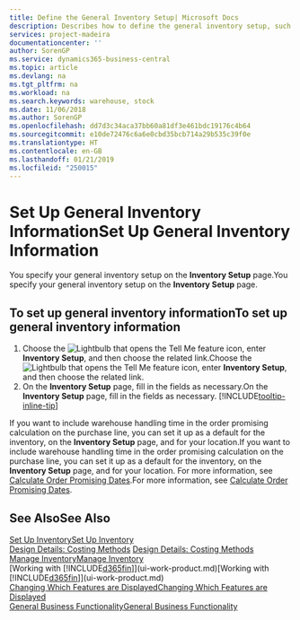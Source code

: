 ```yaml
---
title: Define the General Inventory Setup| Microsoft Docs
description: Describes how to define the general inventory setup, such as number series and locations, so that you can, for example, manage your warehouse and stock.
services: project-madeira
documentationcenter: ''
author: SorenGP
ms.service: dynamics365-business-central
ms.topic: article
ms.devlang: na
ms.tgt_pltfrm: na
ms.workload: na
ms.search.keywords: warehouse, stock
ms.date: 11/06/2018
ms.author: SorenGP
ms.openlocfilehash: dd7d3c34aca37bb60a81df3e461bdc19176c4b64
ms.sourcegitcommit: e10de72476c6a6e0cbd35bcb714a29b535c39f0e
ms.translationtype: HT
ms.contentlocale: en-GB
ms.lasthandoff: 01/21/2019
ms.locfileid: "250015"
---
```

# <a name="set-up-general-inventory-information"></a><span data-ttu-id="8683e-103">Set Up General Inventory Information</span><span class="sxs-lookup"><span data-stu-id="8683e-103">Set Up General Inventory Information</span></span>
<span data-ttu-id="8683e-104">You specify your general inventory setup on the **Inventory Setup** page.</span><span class="sxs-lookup"><span data-stu-id="8683e-104">You specify your general inventory setup on the **Inventory Setup** page.</span></span>

## <a name="to-set-up-general-inventory-information"></a><span data-ttu-id="8683e-105">To set up general inventory information</span><span class="sxs-lookup"><span data-stu-id="8683e-105">To set up general inventory information</span></span>
1. <span data-ttu-id="8683e-106">Choose the ![Lightbulb that opens the Tell Me feature](media/ui-search/search_small.png "Tell me what you want to do") icon, enter **Inventory Setup**, and then choose the related link.</span><span class="sxs-lookup"><span data-stu-id="8683e-106">Choose the ![Lightbulb that opens the Tell Me feature](media/ui-search/search_small.png "Tell me what you want to do") icon, enter **Inventory Setup**, and then choose the related link.</span></span>
2. <span data-ttu-id="8683e-107">On the **Inventory Setup** page, fill in the fields as necessary.</span><span class="sxs-lookup"><span data-stu-id="8683e-107">On the **Inventory Setup** page, fill in the fields as necessary.</span></span> [!INCLUDE[tooltip-inline-tip](includes/tooltip-inline-tip_md.md)]

<span data-ttu-id="8683e-108">If you want to include warehouse handling time in the order promising calculation on the purchase line, you can set it up as a default for the inventory, on the **Inventory Setup** page, and for your location.</span><span class="sxs-lookup"><span data-stu-id="8683e-108">If you want to include warehouse handling time in the order promising calculation on the purchase line, you can set it up as a default for the inventory, on the **Inventory Setup** page, and for your location.</span></span> <span data-ttu-id="8683e-109">For more information, see [Calculate Order Promising Dates](sales-how-to-calculate-order-promising-dates.md).</span><span class="sxs-lookup"><span data-stu-id="8683e-109">For more information, see [Calculate Order Promising Dates](sales-how-to-calculate-order-promising-dates.md).</span></span>  

## <a name="see-also"></a><span data-ttu-id="8683e-110">See Also</span><span class="sxs-lookup"><span data-stu-id="8683e-110">See Also</span></span>
[<span data-ttu-id="8683e-111">Set Up Inventory</span><span class="sxs-lookup"><span data-stu-id="8683e-111">Set Up Inventory</span></span>](inventory-setup-inventory.md)  
<span data-ttu-id="8683e-112">[Design Details: Costing Methods](design-details-costing-methods.md)  </span><span class="sxs-lookup"><span data-stu-id="8683e-112">[Design Details: Costing Methods](design-details-costing-methods.md)  </span></span>  
[<span data-ttu-id="8683e-113">Manage Inventory</span><span class="sxs-lookup"><span data-stu-id="8683e-113">Manage Inventory</span></span>](inventory-manage-inventory.md)  
<span data-ttu-id="8683e-114">[Working with [!INCLUDE[d365fin](includes/d365fin_md.md)]](ui-work-product.md)</span><span class="sxs-lookup"><span data-stu-id="8683e-114">[Working with [!INCLUDE[d365fin](includes/d365fin_md.md)]](ui-work-product.md)</span></span>  
[<span data-ttu-id="8683e-115">Changing Which Features are Displayed</span><span class="sxs-lookup"><span data-stu-id="8683e-115">Changing Which Features are Displayed</span></span>](ui-experiences.md)  
[<span data-ttu-id="8683e-116">General Business Functionality</span><span class="sxs-lookup"><span data-stu-id="8683e-116">General Business Functionality</span></span>](ui-across-business-areas.md)
